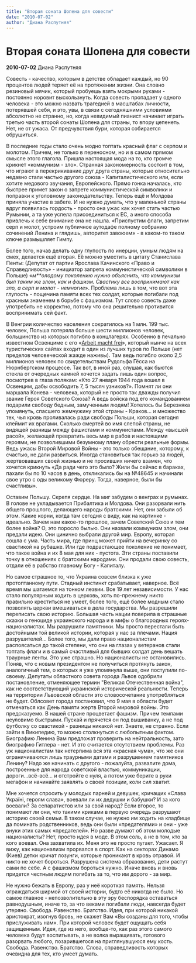 ```yaml
---
title: "Вторая соната Шопена для совести"
date: "2010-07-02"
author: "Диана Распутняя"
---
```


# Вторая соната Шопена для совести

**2010-07-02** Диана Распутняя

Совесть - качество, которым в детстве обладает каждый, но 90 процентов людей теряет её на протяжении жизни. Она словно резиновый мячик, который пробуешь взять мокрыми руками - постоянно норовит выскользнуть. Когда совесть пропадает у одного человека - это можно назвать трагедией в масштабах личности, потерявшей себя, и это, увы, в связи с сегодняшними условиями абсолютно не странно, но, когда невидимый пианист начинает играть третью часть второй сонаты Шопена для страны, то впору цепенеть. Нет, не от ужаса. От предчувствия бури, которая собирается обрушиться.

В последние годы стало очень модно топтать красный флаг с серпом и молотом. Причем, не только в переносном, но и в самом прямом смысле этого глагола. Пришла настоящая мода на то, кто громче крикнет «коммунизм - зло». Странная закономерность состоит в том, что играют в перекрикивание друг друга страны, которые относительно недавно стали частью другого союза - Капиталистического или, если хотите медового звучания, Европейского. Прямо гонка началась, кто быстрее примет закон о запрете коммунистической символики и поправки к уголовному законодательству. Теперь ещё и Молдова приняла участие в забеге. И не нужно думать, что у маленькой страны вдруг появилась гордость - просто она ужас как хочет стать частью Румынии, а та уже успела присоединиться к ЕС, а иного способа привлечь к себе внимание она не нашла. «Приспустим флаги, запретим серп и молот, устроим публичное аутодафе полному собранию сочинений Ленина и глядишь, авторитет завоюем» - в каком-то таком ключе размышляет Гимпу.

Более того, начав делать одну глупость по инерции, умным людям на смех, делается ещё вторая. Её можно уместить в цитату Станислава Пенты: (Депутат от партии Ярослава Качинского «Право и Справедливость» - инициатор запрета коммунистической символики в Польше) «*м**олодому поколению нужно объяснить, что коммунизм был таким же злом, как и фашизм. Свастику все воспринимают как зло, а серп и молот - немногие*». Проблема лишь в том, что вот эта глупость - пощечина памяти всех тех солдат, которые погибали под красным знаменем в борьбе с фашизмом. Тут слово совесть даже употребить не корректно, потому что она решительно противится воспринимать сей факт.

В Венгрии количество населения сократилось на 1 млн. 199 тыс. человек, Польша потеряла больше шести миллионов человек, большинство из которых погибло в концлагерях. Особенно в печально известном Освенциме с его «[Arbeit macht frei](http://ru.wikipedia.org/wiki/Arbeit_macht_frei)», который нынче на всех туристических сайтах входит в один из лучших туров по Польше (нет пределов человеческой жажде наживы). Там ведь погибло около 2,5 миллионов человек по свидетельствам Рудольфа Гёсса на Нюрнбергском процессе. Так вот, в иной раз, слушая, как бьются стекла от очередных камней хочется задать лишь один вопрос, посмотрев в глаза полякам: «Кто 27 января 1944 года вошел в Освенцим, дабы освободить 7, 5 тысяч узников?». Помнят ли они маршала Конева - человека, который не просто так дважды получил звание Героя Советского Союза? А ведь войска под его командованием подарили свободу бедным, замученным людям! Хотелось бы Березняка упомянуть, спасшего жемчужину этой страны - Краков... и множество тех, чья кровь проливалась ради свободы Польши, которая сегодня клеймит их врагами. Сколько смертей во имя слепой страны, не видящей разницы между фашистами и коммунистами. Между «высшей расой», желающей превратить весь мир в рабов и настоящими героями, не позволившими безумному плану обрести реальные формы. Ведь ужасы Второй Мировой Войны - это только обещание, которому, к счастью, не дали развиться. Иногда становиться так горько за людей, жертвовавших своей жизнью и не просивших ничего взамен, что хочется крикнуть «Да ради чего это было? Жили бы сейчас в бараках, пахали бы по 10 часов в день, откликались бы на №48645 и начинали свое утро с оды великому Фюреру. Тогда, наверное, были бы счастливы».

Оставим Польшу. Скрепя сердце. На миг забудем о венграх и румынах. В голове не укладывается Прибалтика и Молдова. Они разорвали нить общего прошлого, делающего народы братскими. Нет, они забыли об этом. Какие корни, когда там сегодня с виду, как на картинке - идеально. Зачем нам какое-то прошлое, зачем Советский Союз и тем более война? О, это поросло былью. Они назвали коммунизм злом, они предали идею. Они цинично выбрали другой мир. Европу, которая сошла с ума. Часть мира, где принц может прийти на вечеринку со свастикой на рубашке. Или где подрастающее поколение не понимает, что такое война и их 8 мая для них - пустота. Эти страны поставили точку в отношениях с братскими народами. Они продали свою совесть, отдали её в рабство главному Богу - Капиталу.

Но самое страшное то, что Украина совсем близка к уже протоптанному пути. Стадный инстинкт срабатывает, наверное. Всё время мы шатаемся на тонком лезвии. Все 19 лет независимости. У нас стало популярным ходить в церковь, хоть по-прежнему никто правильно креститься не умеет, более того, ещё более модным стало позволять церкви вмешиваться в дела государства. Мы разрешили переписать свою историю. Большая часть нации поверила в страшные сказки о геноциде украинского народа и в мифы о благородных героях-националистах. Мы разрушили памятники. Мы просто перестали быть достойными той великой истории, которая у нас за плечами. Нация разрушителей... Более того, мы дали право националистам распоясаться до такой степени, что они на глазах у ветеранов стали топтать флаги и в самый счастливый для бывших солдат день вешать траурные ленты. Это уже страшно. Но националисты не остановились. Поняв, что с новым президентом не получиться протянуть закон, аналогичный тем, о которых я уже упомянула выше, они поступили по-своему. Депутаты областного совета города Львов одобрили постановление, отменяющее термин "Великая Отечественная война", как не соответствующий украинской исторической реальности. Теперь на территории Львовской области это словосочетание употребляться не будет. Облсовет города постановил, что 9 мая в области будет отмечаться как День памяти жертв Второй мировой войны. Это предсказуемо. В нашей стране процветает фашизм. Причем темпами неуловимо быстрыми. Пускай и прячется он под вышиванку, а не под футболку со свастикой - разницы никакой нет. Знаете, не странно. Если зайти в Википедию, то можно столкнуться с любопытным фактом. Биографию Ленина Вам предложат проверить на нейтральность, зато биографию Гитлера - нет. И это считается отсутствием проблемы. Раз уж националистам так нетерпима вся эта «красная чума», что же они ограничиваются лишь траурными датами и разрушением памятников Ленину? Надо же начинать с другого - пожалуйта, развалите дома, построенные для народа советской властью, коммуникации, дороги...всё-всё... и отстройте с нуля, а потом уже берите в руки мегафон и начинайте заявлять о своей позиции, коли сил хватит.

Мне хочется спросить у молодых парней и девушек, кричащих «Слава Україні, героям слава», воевали ли их дедушки и бабушки? И за кого воевали? За сепаратистов или за свой народ? Если второе, то понимают ли они, что такими криками в первую очередь разрушают историю своей семьи. В таком случае, не нужно им ходить на кладбище да поминать родственников, ведь они были «предателями» и они - уже внуки этих самых «предателей». Но разве думают об этом молодые националисты? Нет, просто идея в моде. В этом соль, а не в том, кто за кого воевал. Она захватила их. Меня это не просто пугает. Ужасает. Я вижу, как национализм прорвался в спорт. Как на секторах Динамо (Киев) детки кричат лозунги, которые проникают в кровь отравой. И никто не хочет бороться. Разрушена система образования, дети растут сами по себе. А с фашизмом бороться нужно. Иначе вновь и вновь придется честным людям погибать за то, что им дорого - за мир.

Не нужно бежать в Европу, раз у неё короткая память. Нельзя ограждаться ширмой от своей истории, будто её никогда не было. Но самое главное - непозволительно в эту эру беспорядка оставаться равнодушным, иначе то, за что веками погибали люди, навсегда будет утеряно. Свобода. Равенство. Братство. Идея, при которой никакой аристократ, изогнув бровь, не скажет Вам «Вы созданы для того, чтобы прислуживать нам». При которой человек будет ощущать себя защищенным. Идея, где из него, вообще-то, как раз этого самого человека будут воспитывать, а не волка выращивать, готового разорвать любого, позарившегося на приглянувшуюся ему кость. Свобода. Равенство. Братство. Слова, справедливость которых очевидна для тех, кто умеет думать.